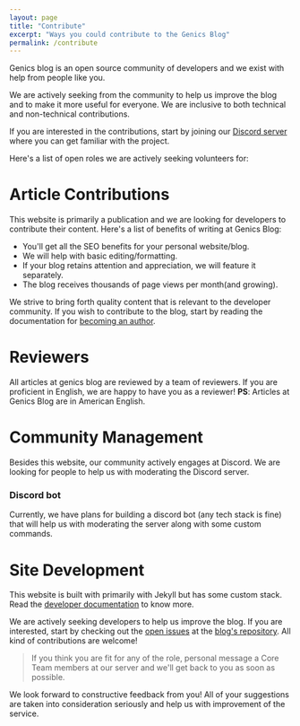 ```yaml
---
layout: page
title: "Contribute"
excerpt: "Ways you could contribute to the Genics Blog"
permalink: /contribute
---
```


Genics blog is an open source community of developers and we exist with help from people like you.

We are actively seeking from the community to help us improve the blog and to make it more useful for everyone. We are inclusive to both technical and non-technical contributions.

If you are interested in the contributions, start by joining our [Discord server](https://discord.genicsblog.com) where you can get familiar with the project.

Here's a list of open roles we are actively seeking volunteers for:

# Article Contributions

This website is primarily a publication and we are looking for developers to contribute their content. Here's a list of benefits of writing at Genics Blog:

- You'll get all the SEO benefits for your personal website/blog.
- We will help with basic editing/formatting.
- If your blog retains attention and appreciation, we will feature it separately.
- The blog receives thousands of page views per month(and growing).

We strive to bring forth quality content that is relevant to the developer community. If you wish to contribute to the blog, start by reading the documentation for [becoming an author](https://docs.genicsblog.com/author).

# Reviewers

All articles at genics blog are reviewed by a team of reviewers. If you are proficient in English, we are happy to have you as a reviewer! **PS**: Articles at Genics Blog are in American English.

# Community Management

Besides this website, our community actively engages at Discord. We are looking for people to help us with moderating the Discord server.

### Discord bot

Currently, we have plans for building a discord bot (any tech stack is fine) that will help us with moderating the server along with some custom commands.

# Site Development

This website is built with primarily with Jekyll but has some custom stack. Read the [developer documentation](https://docs.genicsblog.com/developer) to know more.

We are actively seeking developers to help us improve the blog. If you are interested, start by checking out the [open issues](https://github.com/genicsblog/genicsblog.com/issues) at the [blog's repository](https://github.com/genicsblog/genicsblog.com). All kind of contributions are welcome!

> If you think you are fit for any of the role, personal message a Core Team members at our server and we'll get back to you as soon as possible.

We look forward to constructive feedback from you! All of your suggestions are taken into consideration seriously and help us with improvement of the service.
